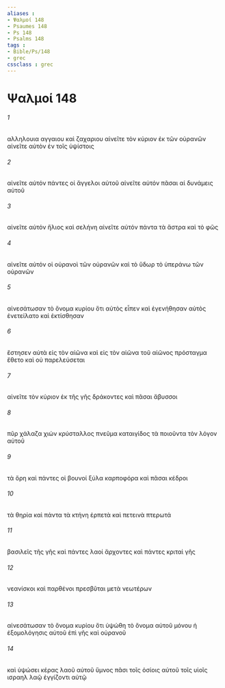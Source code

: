 ```yaml
---
aliases : 
- Ψαλμοί 148
- Psaumes 148
- Ps 148
- Psalms 148
tags : 
- Bible/Ps/148
- grec
cssclass : grec
---
```


# Ψαλμοί 148

###### 1
αλληλουια αγγαιου καὶ ζαχαριου αἰνεῖτε τὸν κύριον ἐκ τῶν οὐρανῶν αἰνεῖτε αὐτὸν ἐν τοῖς ὑψίστοις
###### 2
αἰνεῖτε αὐτόν πάντες οἱ ἄγγελοι αὐτοῦ αἰνεῖτε αὐτόν πᾶσαι αἱ δυνάμεις αὐτοῦ
###### 3
αἰνεῖτε αὐτόν ἥλιος καὶ σελήνη αἰνεῖτε αὐτόν πάντα τὰ ἄστρα καὶ τὸ φῶς
###### 4
αἰνεῖτε αὐτόν οἱ οὐρανοὶ τῶν οὐρανῶν καὶ τὸ ὕδωρ τὸ ὑπεράνω τῶν οὐρανῶν
###### 5
αἰνεσάτωσαν τὸ ὄνομα κυρίου ὅτι αὐτὸς εἶπεν καὶ ἐγενήθησαν αὐτὸς ἐνετείλατο καὶ ἐκτίσθησαν
###### 6
ἔστησεν αὐτὰ εἰς τὸν αἰῶνα καὶ εἰς τὸν αἰῶνα τοῦ αἰῶνος πρόσταγμα ἔθετο καὶ οὐ παρελεύσεται
###### 7
αἰνεῖτε τὸν κύριον ἐκ τῆς γῆς δράκοντες καὶ πᾶσαι ἄβυσσοι
###### 8
πῦρ χάλαζα χιών κρύσταλλος πνεῦμα καταιγίδος τὰ ποιοῦντα τὸν λόγον αὐτοῦ
###### 9
τὰ ὄρη καὶ πάντες οἱ βουνοί ξύλα καρποφόρα καὶ πᾶσαι κέδροι
###### 10
τὰ θηρία καὶ πάντα τὰ κτήνη ἑρπετὰ καὶ πετεινὰ πτερωτά
###### 11
βασιλεῖς τῆς γῆς καὶ πάντες λαοί ἄρχοντες καὶ πάντες κριταὶ γῆς
###### 12
νεανίσκοι καὶ παρθένοι πρεσβῦται μετὰ νεωτέρων
###### 13
αἰνεσάτωσαν τὸ ὄνομα κυρίου ὅτι ὑψώθη τὸ ὄνομα αὐτοῦ μόνου ἡ ἐξομολόγησις αὐτοῦ ἐπὶ γῆς καὶ οὐρανοῦ
###### 14
καὶ ὑψώσει κέρας λαοῦ αὐτοῦ ὕμνος πᾶσι τοῖς ὁσίοις αὐτοῦ τοῖς υἱοῖς ισραηλ λαῷ ἐγγίζοντι αὐτῷ
